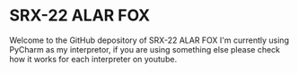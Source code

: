 # SRX-22 ALAR FOX
Welcome to the GitHub depository of SRX-22 ALAR FOX
I'm currently using PyCharm as my interpretor, if you are using something else please check how it works for each interpreter on youtube.

